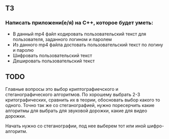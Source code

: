 ## ТЗ ##
### Написать приложени(е/я) на C++, которое будет уметь: ###
- В данный mp4 файл кодировать пользовательский текст для пользователя, заданного логином и паролем
- Из данного mp4 файла достовать пользовательский текст по логину и паролю  
- Шифровать пользовательский текст
- Дешировать пользовательский текст

## TODO ##

Главные вопросы это выбор криптографиечского и стеганографического алгоритмов. 
По хорошему выбрать 2-3 критографических, сравнить их в теории, обосновать выбор какого то одного.
Точно так же со стеганографией, нужно поресерчить какие алгоритмы для выбрать 
для звуковой дорожки, какие для видео дорожки.

Начать нужно со стеганографии, под нее выберем тот или иной шифро-алгоритм.
